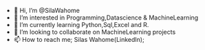 - 👋 Hi, I’m @SilaWahome
- 👀 I’m interested in Programming,Datascience & MachineLearning
- 🌱 I’m currently learning Python,Sql,Excel and R.
- 💞️ I’m looking to collaborate on MachineLearning projects
- 📫 How to reach me; Silas Wahome(LinkedIn);

<!---
SilaWahome/SilaWahome is a ✨ special ✨ repository because its `README.md` (this file) appears on your GitHub profile.
You can click the Preview link to take a look at your changes.
--->

